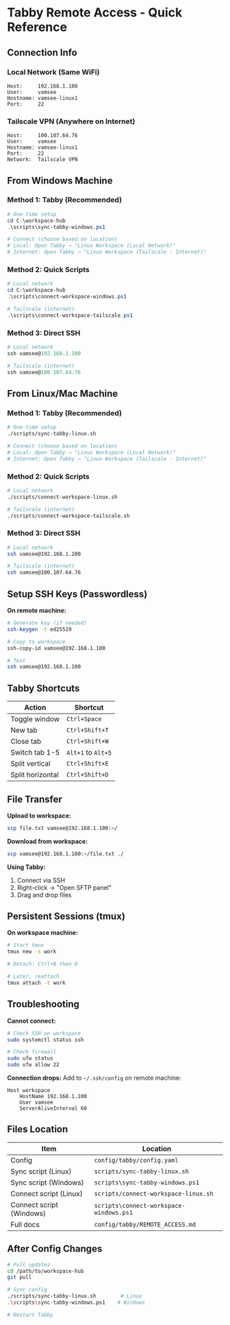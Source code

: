# Tabby Remote Access - Quick Reference

## Connection Info

### Local Network (Same WiFi)
```
Host:     192.168.1.100
User:     vamsee
Hostname: vamsee-linux1
Port:     22
```

### Tailscale VPN (Anywhere on Internet)
```
Host:     100.107.64.76
User:     vamsee
Hostname: vamsee-linux1
Port:     22
Network:  Tailscale VPN
```

## From Windows Machine

### Method 1: Tabby (Recommended)
```powershell
# One-time setup
cd C:\workspace-hub
.\scripts\sync-tabby-windows.ps1

# Connect (choose based on location)
# Local: Open Tabby → "Linux Workspace (Local Network)"
# Internet: Open Tabby → "Linux Workspace (Tailscale - Internet)"
```

### Method 2: Quick Scripts
```powershell
# Local network
cd C:\workspace-hub
.\scripts\connect-workspace-windows.ps1

# Tailscale (internet)
.\scripts\connect-workspace-tailscale.ps1
```

### Method 3: Direct SSH
```powershell
# Local network
ssh vamsee@192.168.1.100

# Tailscale (internet)
ssh vamsee@100.107.64.76
```

## From Linux/Mac Machine

### Method 1: Tabby (Recommended)
```bash
# One-time setup
./scripts/sync-tabby-linux.sh

# Connect (choose based on location)
# Local: Open Tabby → "Linux Workspace (Local Network)"
# Internet: Open Tabby → "Linux Workspace (Tailscale - Internet)"
```

### Method 2: Quick Scripts
```bash
# Local network
./scripts/connect-workspace-linux.sh

# Tailscale (internet)
./scripts/connect-workspace-tailscale.sh
```

### Method 3: Direct SSH
```bash
# Local network
ssh vamsee@192.168.1.100

# Tailscale (internet)
ssh vamsee@100.107.64.76
```

## Setup SSH Keys (Passwordless)

**On remote machine:**
```bash
# Generate key (if needed)
ssh-keygen -t ed25519

# Copy to workspace
ssh-copy-id vamsee@192.168.1.100

# Test
ssh vamsee@192.168.1.100
```

## Tabby Shortcuts

| Action | Shortcut |
|--------|----------|
| Toggle window | `Ctrl+Space` |
| New tab | `Ctrl+Shift+T` |
| Close tab | `Ctrl+Shift+W` |
| Switch tab 1-5 | `Alt+1` to `Alt+5` |
| Split vertical | `Ctrl+Shift+E` |
| Split horizontal | `Ctrl+Shift+D` |

## File Transfer

**Upload to workspace:**
```bash
scp file.txt vamsee@192.168.1.100:~/
```

**Download from workspace:**
```bash
scp vamsee@192.168.1.100:~/file.txt ./
```

**Using Tabby:**
1. Connect via SSH
2. Right-click → "Open SFTP panel"
3. Drag and drop files

## Persistent Sessions (tmux)

**On workspace machine:**
```bash
# Start tmux
tmux new -s work

# Detach: Ctrl+B then D

# Later, reattach
tmux attach -t work
```

## Troubleshooting

**Cannot connect:**
```bash
# Check SSH on workspace
sudo systemctl status ssh

# Check firewall
sudo ufw status
sudo ufw allow 22
```

**Connection drops:**
Add to `~/.ssh/config` on remote machine:
```
Host workspace
    HostName 192.168.1.100
    User vamsee
    ServerAliveInterval 60
```

## Files Location

| Item | Location |
|------|----------|
| Config | `config/tabby/config.yaml` |
| Sync script (Linux) | `scripts/sync-tabby-linux.sh` |
| Sync script (Windows) | `scripts\sync-tabby-windows.ps1` |
| Connect script (Linux) | `scripts/connect-workspace-linux.sh` |
| Connect script (Windows) | `scripts\connect-workspace-windows.ps1` |
| Full docs | `config/tabby/REMOTE_ACCESS.md` |

## After Config Changes

```bash
# Pull updates
cd /path/to/workspace-hub
git pull

# Sync config
./scripts/sync-tabby-linux.sh        # Linux
.\scripts\sync-tabby-windows.ps1    # Windows

# Restart Tabby
```

